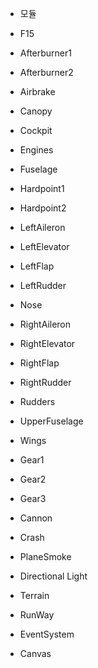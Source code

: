 - 모듈

- F15
 - Afterburner1
 - Afterburner2
 - Airbrake
 - Canopy
 - Cockpit
 - Engines
 - Fuselage
 - Hardpoint1
 - Hardpoint2
 - LeftAileron
 - LeftElevator
 - LeftFlap
 - LeftRudder
 - Nose
 - RightAileron
 - RightElevator
 - RightFlap
 - RightRudder
 - Rudders
 - UpperFuselage
 - Wings
 - Gear1
 - Gear2
 - Gear3
 - Cannon
 - Crash
 - PlaneSmoke


- Directional Light
- Terrain
- RunWay
- EventSystem
- Canvas

